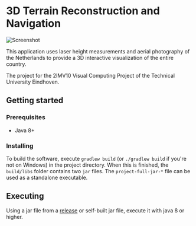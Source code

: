# 3D Terrain Reconstruction and Navigation

![Screenshot](https://i.imgur.com/f7ZFHuG.jpg)

This application uses laser height measurements and aerial photography of the Netherlands to provide
a 3D interactive visualization of the entire country. 

The project for the 2IMV10 Visual Computing Project of the Technical University Eindhoven.

## Getting started
### Prerequisites
- Java 8+

### Installing
To build the software, execute `gradlew build` (or `./gradlew build` if you're not on Windows) in the project directory. 
When this is finished, the `build/libs` folder contains two `jar` files. 
The `project-full-jar-*` file can be used as a standalone executable.

## Executing
Using a jar file from a [release](https://github.com/SquarePlayn/2IMV10-Visual-Computing/releases) or self-built jar file,
execute it with java 8 or higher.
